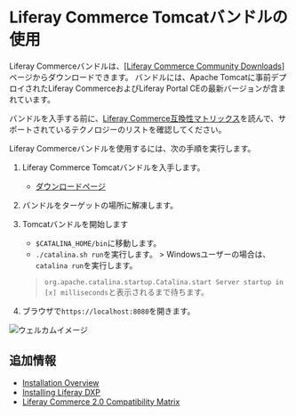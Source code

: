# Liferay Commerce Tomcatバンドルの使用

Liferay Commerceバンドルは、[[Liferay Commerce Community Downloads]](https://commerce.liferay.dev/download)ページからダウンロードできます。 バンドルには、Apache Tomcatに事前デプロイされたLiferay CommerceおよびLiferay Portal CEの最新バージョンが含まれています。

バンドルを入手する前に、[Liferay Commerce互換性マトリックス](https://web.liferay.com/documents/14/21598941/Liferay+Commerce+2.0+Compatibility+Matrix/0ed97477-f5a7-40a6-b5ab-f00d5e01b75f)を読んで、サポートされているテクノロジーのリストを確認してください。

Liferay Commerceバンドルを使用するには、次の手順を実行します。

1.  Liferay Commerce Tomcatバンドルを入手します。

      - [ダウンロードページ](https://commerce.liferay.dev/download)

2.  バンドルをターゲットの場所に解凍します。

3.  Tomcatバンドルを開始します

      - `$CATALINA_HOME/bin`に移動します。
      - `./catalina.sh run`を実行します。 > Windowsユーザーの場合は、`catalina run`を実行します。

    > `org.apache.catalina.startup.Catalina.start Server startup in [x] milliseconds`と表示されるまで待ちます。

4.  ブラウザで`https://localhost:8080`を開きます。

![ウェルカムイメージ](./using-the-liferay-commerce-tomcat-bundle/images/01.png)

## 追加情報

  - [Installation Overview](./installation-overview.md)
  - [Installing Liferay DXP](https://help.liferay.com/hc/en-us/articles/360028711012-Installing-Liferay-DXP)
  - [Liferay Commerce 2.0 Compatibility Matrix](https://web.liferay.com/documents/14/21598941/Liferay+Commerce+2.0+Compatibility+Matrix/0ed97477-f5a7-40a6-b5ab-f00d5e01b75f)
